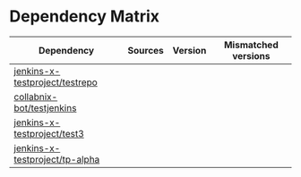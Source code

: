 # Dependency Matrix

Dependency | Sources | Version | Mismatched versions
---------- | ------- | ------- | -------------------
[jenkins-x-testproject/testrepo](https://github.com/jenkins-x-testproject/testrepo.git) |  | []() | 
[collabnix-bot/testjenkins](https://github.com/collabnix-bot/testjenkins.git) |  | []() | 
[jenkins-x-testproject/test3](https://github.com/jenkins-x-testproject/test3.git) |  | []() | 
[jenkins-x-testproject/tp-alpha](https://github.com/jenkins-x-testproject/tp-alpha.git) |  | []() | 

